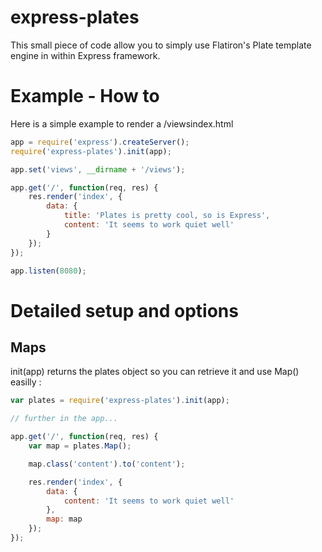 # express-plates

  This small piece of code allow you to simply use Flatiron's Plate template engine in within Express framework.

# Example - How to
Here is a simple example to render a /viewsindex.html

```js
app = require('express').createServer();
require('express-plates').init(app);

app.set('views', __dirname + '/views');

app.get('/', function(req, res) {
    res.render('index', {
        data: {
            title: 'Plates is pretty cool, so is Express',
            content: 'It seems to work quiet well'
        }
    });
});

app.listen(8080);
```

# Detailed setup and options
## Maps
init(app) returns the plates object so you can retrieve it and use Map() easilly :

```js
var plates = require('express-plates').init(app);

// further in the app...

app.get('/', function(req, res) {
    var map = plates.Map();

    map.class('content').to('content');

    res.render('index', {
        data: {
            content: 'It seems to work quiet well'
        },
        map: map
    });
});
```

